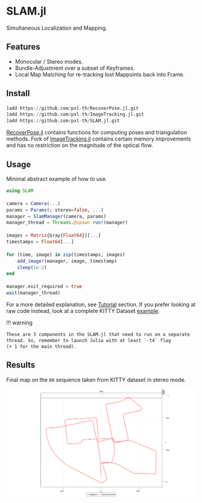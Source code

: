 # SLAM.jl

Simultaneous Localization and Mapping.

## Features

- Monocular / Stereo modes.
- Bundle-Adjustment over a subset of Keyframes.
- Local Map Matching for re-tracking lost Mappoints back into Frame.

## Install

```julia
]add https://github.com/pxl-th/RecoverPose.jl.git
]add https://github.com/pxl-th/ImageTracking.jl.git
]add https://github.com/pxl-th/SLAM.jl.git
```

[RecoverPose.jl](https://github.com/pxl-th/RecoverPose.jl) contains functions
for computing poses and triangulation methods.
Fork of [ImageTracking.jl](https://github.com/pxl-th/ImageTracking.jl)
contains certain memory improvements and
has no restriction on the magnitude of the optical flow.

## Usage

Minimal abstract example of how to use.

```julia
using SLAM

camera = Camera(...)
params = Params(; stereo=false, ...)
manager = SlamManager(camera, params)
manager_thread = Threads.@spawn run!(manager)

images = Matrix{Gray{Float64}}[...]
timestamps = Float64[...]

for (time, image) in zip(timestamps, images)
    add_image!(manager, image, timestamp)
    sleep(1e-2)
end

manager.exit_required = true
wait(manager_thread)
```

For a more detailed explanation, see [Tutorial](@ref) section.
If you prefer looking at raw code instead, look at a complete KITTY Dataset
[example](https://github.com/pxl-th/SLAM.jl/tree/master/example/kitty).

!!! warning

    These are 3 components in the SLAM.jl that need to run on a separate
    thread. So, remember to launch Julia with at least `-t4` flag
    (+ 1 for the main thread).

## Results

Final map on the `00` sequence taken from KITTY dataset in stereo mode.

![KITTY 00 sequence](./assets/kitty-00-stereo.jpg)
